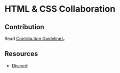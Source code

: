 # HTML & CSS Collaboration

## Contribution

Read [Contribution Guidelines](./CONTRIBUTING.md).

## Resources

-   [Discord](https://discord.gg/my6mYrVrWJ)
